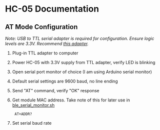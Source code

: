 # HC-05 Documentation

## AT Mode Configuration
*Note: USB to TTL serial adapter is required for configuration. Ensure logic levels are 3.3V. Recommend [this adapter](https://www.amazon.com/DSD-TECH-Adapter-FT232RL-Compatible/dp/B07BBPX8B8/ref=asc_df_B07BBPX8B8/?tag=hyprod-20&linkCode=df0&hvadid=416794793908&hvpos=&hvnetw=g&hvrand=17727034284200667717&hvpone=&hvptwo=&hvqmt=&hvdev=c&hvdvcmdl=&hvlocint=&hvlocphy=9016961&hvtargid=pla-489668720774&psc=1&mcid=ccc694c83126365abbd149390881becb&tag=&ref=&adgrpid=95587149484&hvpone=&hvptwo=&hvadid=416794793908&hvpos=&hvnetw=g&hvrand=17727034284200667717&hvqmt=&hvdev=c&hvdvcmdl=&hvlocint=&hvlocphy=9016961&hvtargid=pla-489668720774&gclid=Cj0KCQiA3uGqBhDdARIsAFeJ5r27EDvneMsEWRbTLQouFgviUZuP7JRE-5RwNqfZkbD3tASV3QeUJYcaAuEZEALw_wcB_P).*<br>

1. Plug-in TTL adapter to computer
2. Power HC-05 with 3.3V supply from TTL adapter, verify LED is blinking
3. Open serial port monitor of choice (I am using Arduino serial monitor)
4. Default serial settings are 9600 baud, no line ending
5. Send "AT" command, verify "OK" response
6. Get module MAC address. Take note of this for later use in [ble_serial_monitor.sh](../Scripts/ble_serial_monitor.sh)

        AT+ADDR?
7. Set serial baud rate
    




